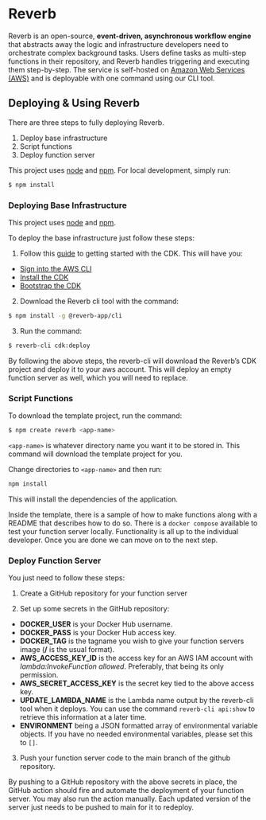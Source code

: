# Reverb

Reverb is an open-source, **event-driven, asynchronous workflow engine** that abstracts away the logic and infrastructure developers need to orchestrate complex background tasks. Users define tasks as multi-step functions in their repository, and Reverb handles triggering and executing them step-by-step. The service is self-hosted on [Amazon Web Services (AWS)](https://aws.amazon.com/) and is deployable with one command using our CLI tool.

## Deploying & Using Reverb

There are three steps to fully deploying Reverb.

1. Deploy base infrastructure
2. Script functions
3. Deploy function server

This project uses [node](http://nodejs.org/) and [npm](https://www.npmjs.com/). For local development, simply run:

```sh
$ npm install
```

### Deploying Base Infrastructure

This project uses [node](http://nodejs.org/) and [npm](https://www.npmjs.com/).

To deploy the base infrastructure just follow these steps:

1. Follow this [guide](https://docs.aws.amazon.com/cdk/v2/guide/getting_started.html) to getting started with the CDK. This will have you:
   
- [Sign into the AWS CLI](https://docs.aws.amazon.com/cdk/v2/guide/getting_started.html#getting_started_auth)
- [Install the CDK](https://docs.aws.amazon.com/cdk/v2/guide/getting_started.html#getting_started_install)
- [Bootstrap the CDK](https://docs.aws.amazon.com/cdk/v2/guide/getting_started.html#getting_started_bootstrap)

2. Download the Reverb cli tool with the command:

```sh
$ npm install -g @reverb-app/cli
```

3. Run the command:

```sh
$ reverb-cli cdk:deploy
```

By following the above steps, the reverb-cli will download the Reverb’s CDK project and deploy it to your aws account. This will deploy an empty function server as well, which you will need to replace.

### Script Functions

To download the template project, run the command:

```sh
$ npm create reverb <app-name>
```
`<app-name>` is whatever directory name you want it to be stored in. This command will download the template project for you. 

Change directories to `<app-name>` and then run:

```sh
npm install
```

This will install the dependencies of the application.

Inside the template, there is a sample of how to make functions along with a README that describes how to do so. There is a `docker compose` available  to test your function server locally.  Functionality is all up to the individual developer. Once you are done we can move on to the next step.

### Deploy Function Server

You just need to follow these steps:

1. Create a GitHub repository for your function server
   
2. Set up some secrets in the GitHub repository:
- **DOCKER_USER** is your Docker Hub username.
- **DOCKER_PASS** is your Docker Hub access key.
- **DOCKER_TAG** is the tagname you wish to give your function servers image (**<USER>/<APP>** is the usual format).
- **AWS_ACCESS_KEY_ID** is the access key for an AWS IAM account with *lambda:InvokeFunction allowed*. Preferably, that being its only permission.
- **AWS_SECRET_ACCESS_KEY** is the secret key tied to the above access key.
- **UPDATE_LAMBDA_NAME** is the Lambda name output by the reverb-cli tool when it deploys. You can use the command `reverb-cli api:show` to retrieve this information at a later time.
- **ENVIRONMENT** being a JSON formatted array of environmental variable objects. If you have no needed environmental variables, please set this to `[]`.

3. Push your function server code to the main branch of the github repository.

By pushing to a GitHub repository with the above secrets in place, the GitHub action should fire and automate the deployment of your function server. You may also run the action manually. Each updated version of the server just needs to be pushed to main for it to redeploy.
